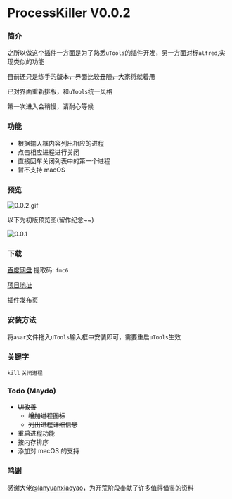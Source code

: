 # ProcessKiller V0.0.2

### 简介

之所以做这个插件一方面是为了熟悉`uTools`的插件开发，另一方面对标`alfred`,实现类似的功能

~~目前还只是练手的版本，界面比较丑陋，大家将就着用~~

已对界面重新排版，和`uTools`统一风格

第一次进入会稍慢，请耐心等候

### 功能

- 根据输入框内容列出相应的进程
- 点击相应进程进行关闭
- 直接回车关闭列表中的第一个进程
- 暂不支持 macOS

### 预览

![0.0.2.gif](https://i.loli.net/2019/03/27/5c9ae3d193b1d.gif)



以下为初版预览图(留作纪念~~)

![0.0.1](https://i.loli.net/2019/03/27/5c9ae373dd270.gif)



### 下载

[百度网盘](https://pan.baidu.com/s/1nfBnFLMdXisWATVYBKqONw) 提取码: `fmc6`

[项目地址](https://github.com/fofolee/uTools-ProcessKiller/)

[插件发布页](https://yuanliao.info/d/296)

### 安装方法

将`asar`文件拖入`uTools`输入框中安装即可，需要重启`uTools`生效

### 关键字

`kill` `关闭进程`

### ~~Todo~~ (Maydo)

- ~~UI改善~~
  - ~~增加进程图标~~
  - ~~列出进程详细信息~~
- 重启进程功能
- 按内存排序
- 添加对 macOS 的支持

### 鸣谢

感谢大佬[@lanyuanxiaoyao](https://yuanliao.info/u/1737)，为开荒阶段奉献了许多值得借鉴的资料